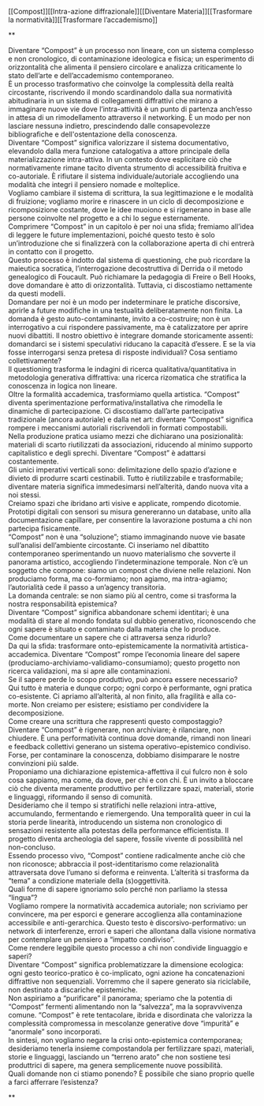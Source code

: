 
[[Compost]][[Intra-azione diffrazionale]][[Diventare Materia]][[Trasformare la normatività]][[Trasformare l’accademismo]]


**

Diventare “Compost” è un processo non lineare, con un sistema complesso e non cronologico, di contaminazione ideologica e fisica; un esperimento di orizzontalità che alimenta il pensiero circolare e analizza criticamente lo stato dell’arte e dell’accademismo contemporaneo.  
È un processo trasformativo che coinvolge la complessità della realtà circostante, riscrivendo il mondo scardinandolo dalla sua normatività abitudinaria in un sistema di collegamenti diffrattivi che mirano a immaginare nuove vie dove l’intra-attività è un punto di partenza anch’esso in attesa di un rimodellamento attraverso il networking. È un modo per non lasciare nessunə indietro, prescindendo dalle consapevolezze bibliografiche e dell'ostentazione della conoscenza.  
Diventare “Compost” significa valorizzare il sistema documentativo, elevandolo dalla mera funzione catalogativa a attore principale della materializzazione intra-attiva. In un contesto dove esplicitare ciò che normativamente rimane tacito diventa strumento di accessibilità fruitiva e co-autoriale. È rifiutare il sistema individuale/autoriale accogliendo una modalità che integri il pensiero nomade e molteplice.  
Vogliamo cambiare il sistema di scrittura, la sua legittimazione e le modalità di fruizione; vogliamo morire e rinascere in un ciclo di decomposizione e ricomposizione costante, dove le idee muoiono e si rigenerano in base alle persone coinvolte nel progetto e a chi lo segue esternamente.  
Comprimere “Compost” in un capitolo è per noi una sfida; fremiamo all’idea di leggere le future implementazioni, poiché questo testo è solo un’introduzione che si finalizzerà con la collaborazione aperta di chi entrerà in contatto con il progetto.  
Questo processo è indotto dal sistema di questioning, che può ricordare la maieutica socratica, l’interrogazione decostruttiva di Derrida o il metodo genealogico di Foucault. Può richiamare la pedagogia di Freire o Bell Hooks, dove domandare è atto di orizzontalità. Tuttavia, ci discostiamo nettamente da questi modelli.  
Domandare per noi è un modo per indeterminare le pratiche discorsive, aprirle a future modifiche in una testualità deliberatamente non finita. La domanda è gesto auto-contaminante, invito a co-costruire; non è un interrogativo a cui rispondere passivamente, ma è catalizzatore per aprire nuovi dibattiti. Il nostro obiettivo è integrare domande storicamente assenti: domandarci se i sistemi speculativi riducano la capacità d’essere. E se la via fosse interrogarsi senza pretesa di risposte individuali? Cosa sentiamo collettivamente?  
Il questioning trasforma le indagini di ricerca qualitativa/quantitativa in metodologia generativa diffrattiva: una ricerca rizomatica che stratifica la conoscenza in logica non lineare.  
Oltre la formalità accademica, trasformiamo quella artistica. “Compost” diventa sperimentazione performativa/installativa che rimodella le dinamiche di partecipazione. Ci discostiamo dall’arte partecipativa tradizionale (ancora autoriale) e dalla net art: diventare “Compost” significa rompere i meccanismi autoriali riscrivendoli in formati compostabili.  
Nella produzione pratica usiamo mezzi che dichiarano una posizionalità: materiali di scarto riutilizzati da associazioni, riducendo al minimo supporto capitalistico e degli sprechi. Diventare “Compost” è adattarsi costantemente.  
Gli unici imperativi verticali sono: delimitazione dello spazio d’azione e divieto di produrre scarti cestinabili. Tutto è riutilizzabile e trasformabile; diventare materia significa immedesimarsi nell’alterità, dando nuova vita a noi stessi.  
Creiamo spazi che ibridano arti visive e applicate, rompendo dicotomie. Prototipi digitali con sensori su misura genereranno un database, unito alla documentazione capillare, per consentire la lavorazione postuma a chi non partecipa fisicamente.  
“Compost” non è una “soluzione”; stiamo immaginando nuove vie basate sull’analisi dell’ambiente circostante. Ci inseriamo nel dibattito contemporaneo sperimentando un nuovo materialismo che sovverte il panorama artistico, accogliendo l’indeterminazione temporale. Non c’è un soggetto che compone: siamo un compost che diviene nelle relazioni. Non produciamo forma, ma co-formiamo; non agiamo, ma intra-agiamo; l’autorialità cede il passo a un’agency transitoria.  
La domanda centrale: se non siamo più al centro, come si trasforma la nostra responsabilità epistemica?  
Diventare “Compost” significa abbandonare schemi identitari; è una modalità di stare al mondo fondata sul dubbio generativo, riconoscendo che ogni sapere è situato e contaminato dalla materia che lo produce.  
Come documentare un sapere che ci attraversa senza ridurlo?  
Da qui la sfida: trasformare onto-epistemicamente la normatività artistica-accademica. Diventare “Compost” rompe l’economia lineare del sapere (produciamo-archiviamo-validiamo-consumiamo); questo progetto non ricerca validazioni, ma si apre alle contaminazioni.  
Se il sapere perde lo scopo produttivo, può ancora essere necessario?  
Qui tutto è materia e dunque corpo; ogni corpo è performante, ogni pratica co-esistente. Ci apriamo all’alterità, al non finito, alla fragilità e alla co-morte. Non creiamo per esistere; esistiamo per condividere la decomposizione.  
Come creare una scrittura che rappresenti questo compostaggio?  
Diventare “Compost” è rigenerare, non archiviare; è rilanciare, non chiudere. È una performatività continua dove domande, rimandi non lineari e feedback collettivi generano un sistema operativo-epistemico condiviso. Forse, per contaminare la conoscenza, dobbiamo disimparare le nostre convinzioni più salde.  
Proponiamo una dichiarazione epistemica-affettiva il cui fulcro non è solo cosa sappiamo, ma come, da dove, per chi e con chi. È un invito a bloccare ciò che diventa meramente produttivo per fertilizzare spazi, materiali, storie e linguaggi, riformando il senso di comunità.  
Desideriamo che il tempo si stratifichi nelle relazioni intra-attive, accumulando, fermentando e riemergendo. Una temporalità queer in cui la storia perde linearità, introducendo un sistema non cronologico di sensazioni resistente alla potestas della performance efficientista. Il progetto diventa archeologia del sapere, fossile vivente di possibilità nel non-concluso.  
Essendo processo vivo, “Compost” contiene radicalmente anche ciò che non riconosce; abbraccia il post-identitarismo come relazionalità attraversata dove l’umano si deforma e reinventa. L’alterità si trasforma da “tema” a condizione materiale della (s)oggettività.  
Quali forme di sapere ignoriamo solo perché non parliamo la stessa “lingua”?  
Vogliamo rompere la normatività accademica autoriale; non scriviamo per convincere, ma per esporci e generare accoglienza alla contaminazione accessibile e anti-gerarchica. Questo testo è discorsivo-performativo: un network di interferenze, errori e saperi che allontana dalla visione normativa per contemplare un pensiero a “impatto condiviso”.  
Come rendere leggibile questo processo a chi non condivide linguaggio e saperi?  
Diventare “Compost” significa problematizzare la dimensione ecologica: ogni gesto teorico-pratico è co-implicato, ogni azione ha concatenazioni diffrattive non sequenziali. Vorremmo che il sapere generato sia riciclabile, non destinato a discariche epistemiche.  
Non aspiriamo a “purificare” il panorama; speriamo che la potentia di “Compost” fermenti alimentando non la “salvezza”, ma la sopravvivenza comune. “Compost” è rete tentacolare, ibrida e disordinata che valorizza la complessità compromessa in mescolanze generative dove “impurità” e “anormale” sono incorporati.  
In sintesi, non vogliamo negare la crisi onto-epistemica contemporanea; desideriamo tenerla insieme compostandola per fertilizzare spazi, materiali, storie e linguaggi, lasciando un “terreno arato” che non sostiene tesi produttrici di sapere, ma genera semplicemente nuove possibilità.  
Quali domande non ci stiamo ponendo? È possibile che siano proprio quelle a farci afferrare l’esistenza?

**